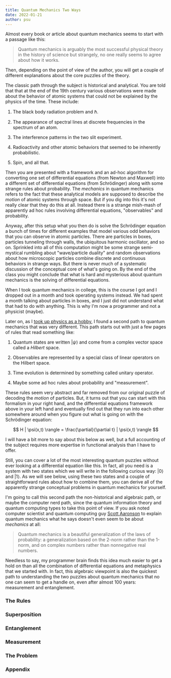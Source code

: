 ```yaml
---
title: Quantum Mechanics Two Ways
date: 2022-01-21
author: psu
---
```


Almost every book or article about quantum mechanics seems to start with a passage like
this:

> Quantum mechanics is arguably the most successful physical theory in the history of
science but strangely, no one really seems to agree about how it works.

Then, depending on the point of view of the author, you will get a couple of different
explanations about the core puzzles of the theory. 

The classic path through the subject is historical and analytical. You are told that that at
the end of the 19th century various observations were made about the behavior of atomic
systems that could not be explained by the physics of the time. These include:

1. The black body radiation problem and $\hbar$.

1. The appearance of spectral lines at discrete frequencies in the spectrum of an atom.

2. The interference patterns in the two slit experiment.

4. Radioactivity and other atomic behaviors that seemed to be inherently probabilistic.

3. Spin, and all that.

Then you are presented with a framework and an ad-hoc algorithm for converting one set of
differential equations (from Newton and Maxwell) into a different set of differential
equations (from Schrödinger) along with some strange rules about probability. The
_mechanics_ in quantum mechanics refers to the fact that these analytical models are
supposed to describe the _motion_ of atomic systems through space. But if you dig into
this it's not really clear that they do this at all. Instead there is a strange mish-mash
of apparently ad hoc rules involving differential equations, "observables" and
probability.

Anyway, after this setup what you then do is solve the Schrödinger equation a bunch of
times for different examples that model various odd behaviors that you can observe in
atomic particles. There are particles in boxes, particles tunneling through walls, the
ubiquitous harmonic oscillator, and so on. Sprinkled into all of this computation might be
some strange semi-mystical rumbling about "wave/particle duality" and random observations
about how microscopic particles combine discrete and continuous behaviors in strange ways.
But there is never much of a systematic discussion of the conceptual core of what's going
on. By the end of the class you might conclude that what is hard and mysterious about
quantum mechanics is the solving of differential equations.

When I took quantum mechanics in college, this is the course I got and I dropped out in a
month and took operating systems instead. We had spent a month talking about particles in
boxes, and I just did not understand what that had to do with anything. This is why I'm
now a programmer and not a physicist (maybe).

Later on, as I [took up physics as a hobby](reading-physics.html), I found a second path
to quantum mechanics that was very different.  This path starts out with just a few pages
of rules that read something like:

1. Quantum states are written $| \psi \rangle$ and come from a complex vector space called
   a _Hilbert_ space.

1. Observables are represented by a special class of linear operators on the Hilbert space.

1. Time evolution is determined by something called unitary operator.

1. Maybe some ad hoc rules about probability and "measurement".

These rules seem very abstract and far removed from our original puzzle of decoding the
_motion_ of particles. But, it turns out that you can start with this formalism in your
right hand, and the differential equations framework above in your left hand and
eventually find out that they run into each other somewhere around when you figure out
what is going on with the Schrödinger equation:

$$
H | \psi(x,t) \rangle = \frac{\partial}{\partial t} | \psi(x,t) \rangle
$$

I will have a bit more to say about this below as well, but a full accounting of the
subject requires more expertise in functional analysis than I have to offer.

Still, you can cover a lot of the most interesting quantum puzzles without ever looking at
a differential equation like this. In fact, all you need is a system with two states which
we will write in the following curious way: $|0 \rangle$ and $| 1 \rangle$. As we will see
below, using these two states and a couple of straightforward rules about how to combine
them, you can derive all of the apparently strange conceptual problems in quantum
mechanics for yourself.

I'm going to call this second path the non-historical and algebraic path, or
maybe the computer nerd path, since the quantum information theory and quantum computing
types to take this point of view. If you ask noted computer scientist and quantum
computing guy [Scott Aaronson](https://www.scottaaronson.com/democritus/) to explain
quantum mechanics what he says doesn't even seem to be about _mechanics_ at all:

> Quantum mechanics is a beautiful generalization of the laws of probability: a
> generalization based on the 2-norm rather than the 1-norm, and on complex numbers rather
> than nonnegative real numbers.

Needless to say, my programmer brain finds this idea much easier to get a hold on than all
the combination of differential equations and metaphysics that we started with. In fact,
this algebraic viewpoint is also the quickest path to understanding the two puzzles about
quantum mechanics that no one can seem to get a handle on, even after almost 100 years:
measurement and entanglement.

### The Rules

### Superposition

### Entanglement

### Measurement

### The Problem

### Appendix
